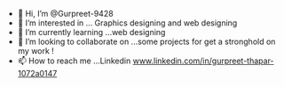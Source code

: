 - 👋 Hi, I’m @Gurpreet-9428
- 👀 I’m interested in ... Graphics designing and web designing 
- 🌱 I’m currently learning ...web designing 
- 💞️ I’m looking to collaborate on ...some projects for get a stronghold on my work !
- 📫 How to reach me ...Linkedin www.linkedin.com/in/gurpreet-thapar-1072a0147

<!---
Gurpreet-9428/Gurpreet-9428 is a ✨ special ✨ repository because its `README.md` (this file) appears on your GitHub profile.
You can click the Preview link to take a look at your changes.
--->
